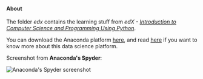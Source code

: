 #### About ####

The folder _edx_ contains the learning stuff from _edX - [Introduction to Computer Science and Programming Using Python](https://courses.edx.org/courses/course-v1:MITx+6.00.1x+2T2017_2/course/)_.

You can download the Anaconda platform [here](https://www.anaconda.com/download/), and read [here](https://www.anaconda.com/what-is-anaconda/) if you want to know more about this data science platform.

Screenshot from __Anaconda's Spyder__:

![Anaconda's Spyder screenshot](http://choonsiong.com/public/pic/anaconda-spyder.png)